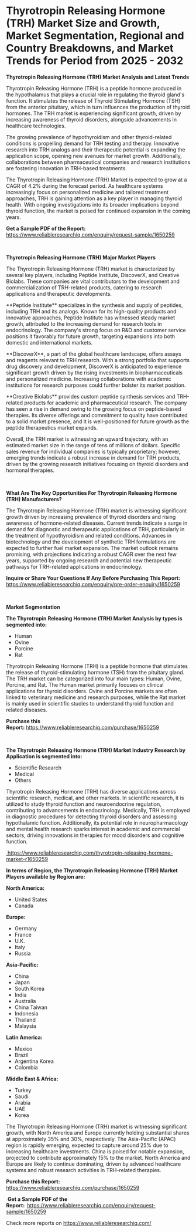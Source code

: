 <p><h1>Thyrotropin Releasing Hormone (TRH) Market Size and Growth, Market Segmentation, Regional and Country Breakdowns, and Market Trends for Period from 2025 -  2032</h1></p><p><strong>Thyrotropin Releasing Hormone (TRH) Market Analysis and Latest Trends</strong></p>
<p><p>Thyrotropin Releasing Hormone (TRH) is a peptide hormone produced in the hypothalamus that plays a crucial role in regulating the thyroid gland's function. It stimulates the release of Thyroid Stimulating Hormone (TSH) from the anterior pituitary, which in turn influences the production of thyroid hormones. The TRH market is experiencing significant growth, driven by increasing awareness of thyroid disorders, alongside advancements in healthcare technologies. </p><p>The growing prevalence of hypothyroidism and other thyroid-related conditions is propelling demand for TRH testing and therapy. Innovative research into TRH analogs and their therapeutic potential is expanding the application scope, opening new avenues for market growth. Additionally, collaborations between pharmaceutical companies and research institutions are fostering innovation in TRH-based treatments. </p><p>The Thyrotropin Releasing Hormone (TRH) Market is expected to grow at a CAGR of 4.2% during the forecast period. As healthcare systems increasingly focus on personalized medicine and tailored treatment approaches, TRH is gaining attention as a key player in managing thyroid health. With ongoing investigations into its broader implications beyond thyroid function, the market is poised for continued expansion in the coming years.</p></p>
<p><strong>Get a Sample PDF of the Report:&nbsp;</strong> <a href="https://www.reliableresearchiq.com/enquiry/request-sample/1650259?utm_campaign=3542&utm_medium=2&utm_source=Github&utm_content=ia&utm_term=23032025&utm_id=thyrotropin-releasing-hormone-trh">https://www.reliableresearchiq.com/enquiry/request-sample/1650259</a></p>
<p>&nbsp;</p>
<p><strong>Thyrotropin Releasing Hormone (TRH) Major Market Players</strong></p>
<p><p>The Thyrotropin Releasing Hormone (TRH) market is characterized by several key players, including Peptide Institute, DiscoverX, and Creative Biolabs. These companies are vital contributors to the development and commercialization of TRH-related products, catering to research applications and therapeutic developments.</p><p>**Peptide Institute** specializes in the synthesis and supply of peptides, including TRH and its analogs. Known for its high-quality products and innovative approaches, Peptide Institute has witnessed steady market growth, attributed to the increasing demand for research tools in endocrinology. The company's strong focus on R&D and customer service positions it favorably for future growth, targeting expansions into both domestic and international markets.</p><p>**DiscoverX**, a part of the global healthcare landscape, offers assays and reagents relevant to TRH research. With a strong portfolio that supports drug discovery and development, DiscoverX is anticipated to experience significant growth driven by the rising investments in biopharmaceuticals and personalized medicine. Increasing collaborations with academic institutions for research purposes could further bolster its market position.</p><p>**Creative Biolabs** provides custom peptide synthesis services and TRH-related products for academic and pharmaceutical research. The company has seen a rise in demand owing to the growing focus on peptide-based therapies. Its diverse offerings and commitment to quality have contributed to a solid market presence, and it is well-positioned for future growth as the peptide therapeutics market expands.</p><p>Overall, the TRH market is witnessing an upward trajectory, with an estimated market size in the range of tens of millions of dollars. Specific sales revenue for individual companies is typically proprietary; however, emerging trends indicate a robust increase in demand for TRH products, driven by the growing research initiatives focusing on thyroid disorders and hormonal therapies.</p></p>
<p>&nbsp;</p>
<p><strong>What Are The Key Opportunities For Thyrotropin Releasing Hormone (TRH) Manufacturers?</strong></p>
<p><p>The Thyrotropin Releasing Hormone (TRH) market is witnessing significant growth driven by increasing prevalence of thyroid disorders and rising awareness of hormone-related diseases. Current trends indicate a surge in demand for diagnostic and therapeutic applications of TRH, particularly in the treatment of hypothyroidism and related conditions. Advances in biotechnology and the development of synthetic TRH formulations are expected to further fuel market expansion. The market outlook remains promising, with projections indicating a robust CAGR over the next few years, supported by ongoing research and potential new therapeutic pathways for TRH-related applications in endocrinology.</p></p>
<p><strong>Inquire or Share Your Questions If Any Before Purchasing This Report:</strong> <a href="https://www.reliableresearchiq.com/enquiry/pre-order-enquiry/1650259?utm_campaign=3542&utm_medium=2&utm_source=Github&utm_content=ia&utm_term=23032025&utm_id=thyrotropin-releasing-hormone-trh">https://www.reliableresearchiq.com/enquiry/pre-order-enquiry/1650259</a></p>
<p>&nbsp;</p>
<p><strong>Market Segmentation</strong></p>
<p><strong>The Thyrotropin Releasing Hormone (TRH) Market Analysis by types is segmented into:</strong></p>
<p><ul><li>Human</li><li>Ovine</li><li>Porcine</li><li>Rat</li></ul></p>
<p><p>Thyrotropin Releasing Hormone (TRH) is a peptide hormone that stimulates the release of thyroid-stimulating hormone (TSH) from the pituitary gland. The TRH market can be categorized into four main types: Human, Ovine, Porcine, and Rat. The Human market primarily focuses on clinical applications for thyroid disorders. Ovine and Porcine markets are often linked to veterinary medicine and research purposes, while the Rat market is mainly used in scientific studies to understand thyroid function and related diseases.</p></p>
<p><strong>Purchase this Report:&nbsp;</strong><a href="https://www.reliableresearchiq.com/purchase/1650259?utm_campaign=3542&utm_medium=2&utm_source=Github&utm_content=ia&utm_term=23032025&utm_id=thyrotropin-releasing-hormone-trh">https://www.reliableresearchiq.com/purchase/1650259</a></p>
<p>&nbsp;</p>
<p><strong>The Thyrotropin Releasing Hormone (TRH) Market Industry Research by Application is segmented into:</strong></p>
<p><ul><li>Scientific Research</li><li>Medical</li><li>Others</li></ul></p>
<p><p>Thyrotropin Releasing Hormone (TRH) has diverse applications across scientific research, medical, and other markets. In scientific research, it is utilized to study thyroid function and neuroendocrine regulation, contributing to advancements in endocrinology. Medically, TRH is employed in diagnostic procedures for detecting thyroid disorders and assessing hypothalamic function. Additionally, its potential role in neuropharmacology and mental health research sparks interest in academic and commercial sectors, driving innovations in therapies for mood disorders and cognitive function.</p></p>
<p><a href="https://www.reliableresearchiq.com/thyrotropin-releasing-hormone-market-r1650259?utm_campaign=3542&utm_medium=2&utm_source=Github&utm_content=ia&utm_term=23032025&utm_id=thyrotropin-releasing-hormone-trh">&nbsp;https://www.reliableresearchiq.com/thyrotropin-releasing-hormone-market-r1650259</a></p>
<p><strong>In terms of Region, the Thyrotropin Releasing Hormone (TRH) Market Players available by Region are:</strong></p>
<p>
    <p> <strong> North America: </strong>
        <ul>
            <li>United States</li>
            <li>Canada</li>
        </ul>
        </p> 
    <p> <strong> Europe: </strong>
        <ul>
            <li>Germany</li>
            <li>France</li>
            <li>U.K.</li>
            <li>Italy</li>
            <li>Russia</li>
        </ul>
        </p> 
    <p> <strong> Asia-Pacific: </strong>
        <ul>
            <li>China</li>
            <li>Japan</li>
            <li>South Korea</li>
            <li>India</li>
            <li>Australia</li>
            <li>China Taiwan</li>
            <li>Indonesia</li>
            <li>Thailand</li>
            <li>Malaysia</li>
        </ul>
        </p> 
    <p> <strong> Latin America: </strong>
        <ul>
            <li>Mexico</li>
            <li>Brazil</li>
            <li>Argentina Korea</li>
            <li>Colombia</li>
        </ul>
        </p> 
    <p> <strong> Middle East & Africa: </strong>
        <ul>
            <li>Turkey</li>
            <li>Saudi</li>
            <li>Arabia</li>
            <li>UAE</li>
            <li>Korea</li>
        </ul>
    </p>
    </p>
<p><p>The Thyrotropin Releasing Hormone (TRH) market is witnessing significant growth, with North America and Europe currently holding substantial shares at approximately 35% and 30%, respectively. The Asia-Pacific (APAC) region is rapidly emerging, expected to capture around 25% due to increasing healthcare investments. China is poised for notable expansion, projected to contribute approximately 15% to the market. North America and Europe are likely to continue dominating, driven by advanced healthcare systems and robust research activities in TRH-related therapies.</p></p>
<p><strong>Purchase this Report: </strong><a href="https://www.reliableresearchiq.com/purchase/1650259?utm_campaign=3542&utm_medium=2&utm_source=Github&utm_content=ia&utm_term=23032025&utm_id=thyrotropin-releasing-hormone-trh">https://www.reliableresearchiq.com/purchase/1650259</a></p>
<p>&nbsp;<strong>Get a Sample PDF of the Report:&nbsp;&nbsp;</strong><a href="https://www.reliableresearchiq.com/enquiry/request-sample/1650259?utm_campaign=3542&utm_medium=2&utm_source=Github&utm_content=ia&utm_term=23032025&utm_id=thyrotropin-releasing-hormone-trh">https://www.reliableresearchiq.com/enquiry/request-sample/1650259</a></p>
<p><strong></strong></p>
<p>Check more reports on <a href="https://www.reliableresearchiq.com/?utm_campaign=3542&utm_medium=2&utm_source=Github&utm_content=ia&utm_term=23032025&utm_id=thyrotropin-releasing-hormone-trh">https://www.reliableresearchiq.com/</a></p>